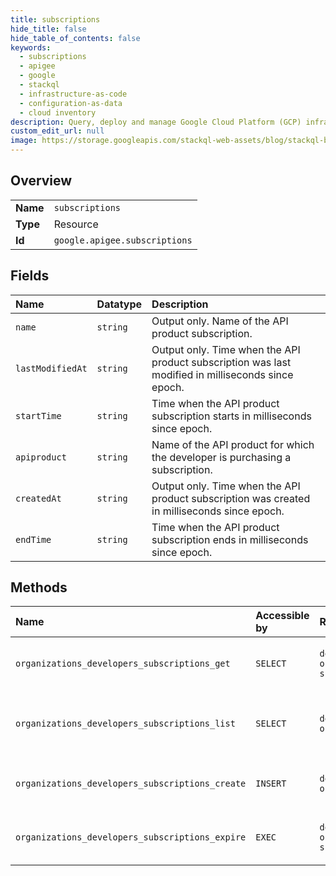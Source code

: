 ```yaml
---
title: subscriptions
hide_title: false
hide_table_of_contents: false
keywords:
  - subscriptions
  - apigee
  - google    
  - stackql
  - infrastructure-as-code
  - configuration-as-data
  - cloud inventory
description: Query, deploy and manage Google Cloud Platform (GCP) infrastructure and resources using SQL
custom_edit_url: null
image: https://storage.googleapis.com/stackql-web-assets/blog/stackql-blog-post-featured-image.png
---
```

  
    

## Overview
<table><tbody>
<tr><td><b>Name</b></td><td><code>subscriptions</code></td></tr>
<tr><td><b>Type</b></td><td>Resource</td></tr>
<tr><td><b>Id</b></td><td><code>google.apigee.subscriptions</code></td></tr>
</tbody></table>

## Fields
| Name | Datatype | Description |
|:-----|:---------|:------------|
| `name` | `string` | Output only. Name of the API product subscription. |
| `lastModifiedAt` | `string` | Output only. Time when the API product subscription was last modified in milliseconds since epoch. |
| `startTime` | `string` | Time when the API product subscription starts in milliseconds since epoch. |
| `apiproduct` | `string` | Name of the API product for which the developer is purchasing a subscription. |
| `createdAt` | `string` | Output only. Time when the API product subscription was created in milliseconds since epoch. |
| `endTime` | `string` | Time when the API product subscription ends in milliseconds since epoch. |
## Methods
| Name | Accessible by | Required Params | Description |
|:-----|:--------------|:----------------|:------------|
| `organizations_developers_subscriptions_get` | `SELECT` | `developersId, organizationsId, subscriptionsId` | Gets details for an API product subscription. |
| `organizations_developers_subscriptions_list` | `SELECT` | `developersId, organizationsId` | Lists all API product subscriptions for a developer. |
| `organizations_developers_subscriptions_create` | `INSERT` | `developersId, organizationsId` | Creates a subscription to an API product.  |
| `organizations_developers_subscriptions_expire` | `EXEC` | `developersId, organizationsId, subscriptionsId:expire` | Expires an API product subscription immediately. |
